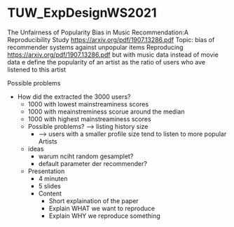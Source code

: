 # TUW_ExpDesignWS2021

The Unfairness of Popularity Bias in Music Recommendation:A Reproducibility Study
https://arxiv.org/pdf/1907.13286.pdf
Topic: bias of recommender systems against unpopular items
Reproducing https://arxiv.org/pdf/1907.13286.pdf but with music data instead of movie data
e define the popularity of an artist as the ratio of users who
ave listened to this artist
	
Possible problems
- How did the extracted the 3000 users?
    - 1000 with lowest mainstreaminess scores
    - 1000 with meainstreminess scorue around the median
    - 1000 with highest mainstreaminess scores
    - Possible problems? --> listing history size
        - -->  users with a smaller profile size tend to listen to more popular
        Artists
    - ideas
        - warum nciht random gesamplet?
        - default parameter der recommender?
    - Presentation
        - 4 minuten
        - 5 slides
        - Content
            - Short explaination of the paper
            - Explain WHAT we want to reproduce
            - Explain WHY we reproduce something